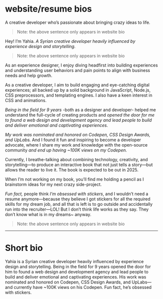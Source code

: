 # website/resume bios

A creative developer who’s passionate about bringing crazy ideas to life.
> Note: the above sentence only appears in website bio

Hey! I’m Yahia. *A Syrian creative developer heavily influenced by experience design and storytelling.*
> Note: the above sentence only appears in website bio

As an experience designer, I enjoy diving headfirst into building experiences and understanding user behaviors and pain points to align with business needs and help growth.

As a creative developer, I aim to build engaging and eye-catching digital experiences; all backed up by a solid background in JavaScript, Node.js, CSS preprocessors, and templating engines. I also have a keen interest in CSS and animations.

*Being in the field for 9 years* -both as a designer and developer- helped me understand the full-cycle of creating products and *opened the door for me to found a web design and development agency and lead people to build and deliver emotional and captivating experiences.*

*My work was nominated and honored on Codepen, CSS Design Awards, and UpLabs.* And I found it fun and inspiring to become a developer advocate, where I share my work and knowledge with the open-source community *and end up having ~100K views on my Codepen.*

Currently, I breathe-talking about combining technology, creativity, and storytelling—to produce an interactive book that not just tells a story—but allows the reader to live it. The book is expected to be out in 2025.

When I’m not working on my book, you’ll find me holding a pencil as I brainstorm ideas for my next crazy side-project.

*Fun fact,* people think *I’m obsessed with stickers*, and I wouldn’t need a resume anymore—because they believe I got stickers for all the required skills for my dream job, and all that is left is to go outside and accidentally run into the recruiter—LOL! But I don’t think life works as they say. They don’t know what is in my dreams~ anyway.
> Note: the above sentence only appears in website bio

----

# Short bio
Yahia is a Syrian creative developer heavily influenced by experience design and storytelling. Being in the field for 9 years opened the door for him to found a web design and development agency and lead people to build and deliver emotional and captivating experiences. His work was nominated and honored on Codepen, CSS Design Awards, and UpLabs—and currently have ~100K views on his Codepen. Fun fact, he’s obsessed with stickers.

